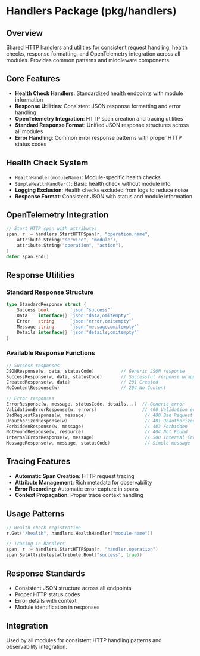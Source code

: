 # Handlers Package (pkg/handlers)

## Overview
Shared HTTP handlers and utilities for consistent request handling, health checks, response formatting, and OpenTelemetry integration across all modules. Provides common patterns and middleware components.

## Core Features
- **Health Check Handlers**: Standardized health endpoints with module information
- **Response Utilities**: Consistent JSON response formatting and error handling
- **OpenTelemetry Integration**: HTTP span creation and tracing utilities
- **Standard Response Format**: Unified JSON response structures across all modules
- **Error Handling**: Common error response patterns with proper HTTP status codes

## Health Check System
- `HealthHandler(moduleName)`: Module-specific health checks
- `SimpleHealthHandler()`: Basic health check without module info
- **Logging Exclusion**: Health checks excluded from logs to reduce noise
- **Response Format**: Consistent JSON with status and module information

## OpenTelemetry Integration
```go
// Start HTTP span with attributes
span, r := handlers.StartHTTPSpan(r, "operation.name",
    attribute.String("service", "module"),
    attribute.String("operation", "action"),
)
defer span.End()
```

## Response Utilities

### Standard Response Structure
```go
type StandardResponse struct {
    Success bool        `json:"success"`
    Data    interface{} `json:"data,omitempty"`
    Error   string      `json:"error,omitempty"`
    Message string      `json:"message,omitempty"`
    Details interface{} `json:"details,omitempty"`
}
```

### Available Response Functions
```go
// Success responses
JSONResponse(w, data, statusCode)          // Generic JSON response
SuccessResponse(w, data, statusCode)       // Successful response wrapper
CreatedResponse(w, data)                   // 201 Created
NoContentResponse(w)                       // 204 No Content

// Error responses  
ErrorResponse(w, message, statusCode, details...)  // Generic error
ValidationErrorResponse(w, errors)                 // 400 Validation errors
BadRequestResponse(w, message)                      // 400 Bad Request
UnauthorizedResponse(w)                             // 401 Unauthorized
ForbiddenResponse(w, message)                       // 403 Forbidden
NotFoundResponse(w, resource)                       // 404 Not Found
InternalErrorResponse(w, message)                   // 500 Internal Error
MessageResponse(w, message, statusCode)             // Simple message
```

## Tracing Features
- **Automatic Span Creation**: HTTP request tracing
- **Attribute Management**: Rich metadata for observability
- **Error Recording**: Automatic error capture in spans
- **Context Propagation**: Proper trace context handling

## Usage Patterns
```go
// Health check registration
r.Get("/health", handlers.HealthHandler("module-name"))

// Tracing in handlers
span, r := handlers.StartHTTPSpan(r, "handler.operation")
span.SetAttributes(attribute.Bool("success", true))
```

## Response Standards
- Consistent JSON structure across all endpoints
- Proper HTTP status codes
- Error details with context
- Module identification in responses

## Integration
Used by all modules for consistent HTTP handling patterns and observability integration.